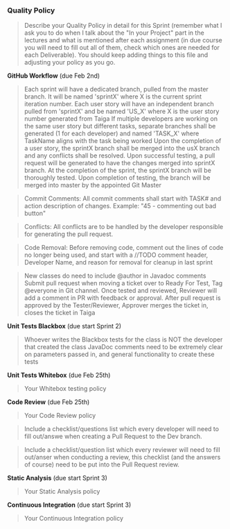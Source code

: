 ### Quality Policy
> Describe your Quality Policy in detail for this Sprint (remember what I ask you to do when I talk about the "In your Project" part in the lectures and what is mentioned after each assignment (in due course you will need to fill out all of them, check which ones are needed for each Deliverable). You should keep adding things to this file and adjusting your policy as you go.

**GitHub Workflow** (due Feb 2nd)
  > Each sprint will have a dedicated branch, pulled from the master branch.  It will be named 'sprintX' where X is the current sprint iteration number.
  > Each user story will have an independent branch pulled from 'sprintX' and be named 'US_X' where X is the user story number generated from Taiga
  > If multiple developers are working on the same user story but different tasks, separate branches shall be generated (1 for each developer) and named 'TASK_X' where TaskName aligns with the task being worked
  > Upon the completion of a user story, the sprintX branch shall be merged into the usX branch and any conflicts shall be resolved.  Upon successful testing, a pull request will be generated to have the changes merged into sprintX branch.
  > At the completion of the sprint, the sprintX branch will be thoroughly tested.  Upon completion of testing, the branch will be merged into master by the appointed Git Master

  > Commit Comments: All commit comments shall start with TASK# and action description of changes. Example: "45 - commenting out bad button"

  > Conflicts: All conflicts are to be handled by the developer responsible for generating the pull request.

  > Code Removal: Before removing code, comment out the lines of code no longer being used, and start with a //TODO comment header, Developer Name, and reason for removal for cleanup in last sprint

  > New classes do need to include @author in Javadoc comments
  > Submit pull request when moving a ticket over to Ready For Test, Tag @everyone in Git channel. Once tested and reviewed, Reviewer will add a comment in PR with feedback or approval.
  > After pull request is approved by the Tester/Reviewer, Approver merges the ticket in, closes the ticket in Taiga


**Unit Tests Blackbox** (due start Sprint 2)
  > Whoever writes the Blackbox tests for the class is NOT the developer that created the class
  > JavaDoc comments need to be extremely clear on parameters passed in, and general functionality to create these tests

 **Unit Tests Whitebox** (due Feb 25th)
  > Your Whitebox testing policy 

**Code Review** (due Feb 25th)
  > Your Code Review policy   

  > Include a checklist/questions list which every developer will need to fill out/answe when creating a Pull Request to the Dev branch. 

  > Include a checklist/question list which every reviewer will need to fill out/anser when conducting a review, this checklist (and the answers of course) need to be put into the Pull Request review.

**Static Analysis**  (due start Sprint 3)
  > Your Static Analysis policy   

**Continuous Integration**  (due start Sprint 3)
  > Your Continuous Integration policy
